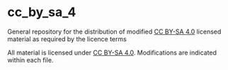 # cc_by_sa_4
General repository for the distribution of modified [CC BY-SA 4.0](https://creativecommons.org/licenses/by-sa/4.0/) licensed material as required by the licence terms

All material is licensed under [CC BY-SA 4.0](https://creativecommons.org/licenses/by-sa/4.0/). Modifications are indicated within each file.
